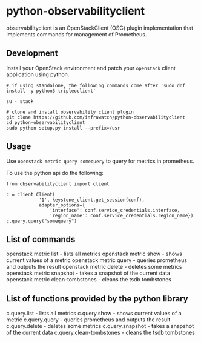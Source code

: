 # python-observabilityclient

observabilityclient is an OpenStackClient (OSC) plugin implementation that
implements commands for management of Prometheus.

## Development

Install your OpenStack environment and patch your `openstack` client application using python.

```
# if using standalone, the following commands come after 'sudo dnf install -y python3-tripleoclient'

su - stack

# clone and install observability client plugin
git clone https://github.com/infrawatch/python-observabilityclient
cd python-observabilityclient
sudo python setup.py install --prefix=/usr
```

## Usage

Use `openstack metric query somequery` to query for metrics in prometheus.

To use the python api do the following:
```
from observabilityclient import client

c = client.Client(
            '1', keystone_client.get_session(conf),
            adapter_options={
                'interface': conf.service_credentials.interface,
                'region_name': conf.service_credentials.region_name})
c.query.query("somequery")
```

## List of commands

openstack metric list - lists all metrics
openstack metric show - shows current values of a metric
openstack metric query - queries prometheus and outputs the result
openstack metric delete - deletes some metrics
openstack metric snapshot - takes a snapshot of the current data
openstack metric clean-tombstones - cleans the tsdb tombstones

## List of functions provided by the python library
c.query.list - lists all metrics
c.query.show - shows current values of a metric
c.query.query - queries prometheus and outputs the result
c.query.delete - deletes some metrics
c.query.snapshot - takes a snapshot of the current data
c.query.clean-tombstones - cleans the tsdb tombstones
